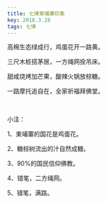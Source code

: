 ```yaml
---
title: 七律柬埔寨印象
key: 2018.3.28
tags: 七律
---
```


高棉生态绿成行，鸡蛋花开一路黄。

三尺木桩搭茅居，一方绳网拴吊床。

甜咸烧烤加芒果，酸辣火锅放棕糖。

一路摩托追自在，全家祈福拜佛堂。

</br>

小注：

1、柬埔寨的国花是鸡蛋花。

2、糖棕树流出的汁自然成糖。

3、90%的国民信仰佛教。

4、错笔，二方绳网。

5、错笔，满路。

</br>

